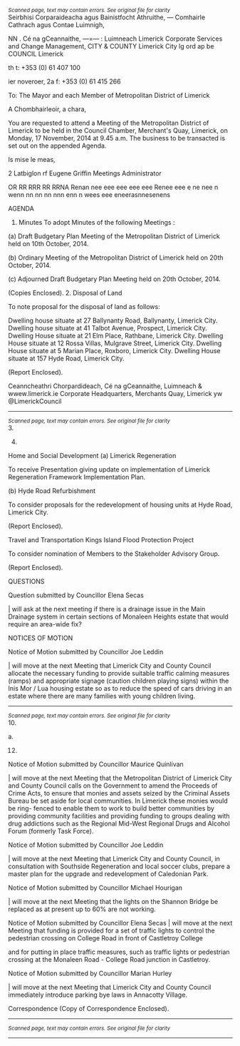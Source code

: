 *<small>Scanned page, text may contain errors. See original file for clarity</small>*  
Seirbhisi Corparaideacha agus Bainistfocht Athruithe,
_—_ Comhairle Cathrach agus Contae Luimnigh,

NN . Cé na gCeannaithe,
—=— : Luimneach
Limerick Corporate Services and Change Management,
CITY & COUNTY Limerick City lg ord ap be
COUNCIL Limerick

th t: +353 (0) 61 407 100

ier noveroer, 2a f: +353 (0) 61 415 266

To: The Mayor and each Member of Metropolitan District of Limerick

A Chombhairleoir, a chara,

You are requested to attend a Meeting of the Metropolitan District of Limerick to be held
in the Council Chamber, Merchant's Quay, Limerick, on Monday, 17 November, 2014
at 9.45 a.m. The business to be transacted is set out on the appended Agenda.

Is mise le meas,

2 Latbiglon
rf Eugene Griffin
Meetings Administrator

OR RR RRR RR RRNA Renan nee eee eee eee eee Renee eee e ne nee n wenn nn nn nn nnn enn n wees eee eneerasnnesenens

AGENDA

1. Minutes
To adopt Minutes of the following Meetings :

(a) Draft Budgetary Plan Meeting of the Metropolitan District of Limerick held
on 10th October, 2014.

(b) Ordinary Meeting of the Metropolitan District of Limerick held on 20th
October, 2014.

(c) Adjourned Draft Budgetary Plan Meeting held on 20th October, 2014.

(Copies Enclosed).
2. Disposal of Land

To note proposal for the disposal of land as follows:

Dwelling house situate at 27 Ballynanty Road, Ballynanty, Limerick City.
Dwelling house situate at 41 Talbot Avenue, Prospect, Limerick City.
Dwelling House situate at 21 Elm Place, Rathbane, Limerick City.
Dwelling House situate at 12 Rossa Villas, Mulgrave Street, Limerick City.
Dwelling House situate at 5 Marian Place, Roxboro, Limerick City.
Dwelling House situate at 157 Hyde Road, Limerick City.

(Report Enclosed).

Ceanncheathri Chorpardideach, Cé na gCeannaithe, Luimneach & wwew.limerick.ie
Corporate Headquarters, Merchants Quay, Limerick yw @LimerickCouncil

---
*<small>Scanned page, text may contain errors. See original file for clarity</small>*  
3.

4.

Home and Social Development
(a) Limerick Regeneration

To receive Presentation giving update on implementation of Limerick
Regeneration Framework Implementation Plan.

(b) Hyde Road Refurbishment

To consider proposals for the redevelopment of housing units at Hyde Road,
Limerick City.

(Report Enclosed).

Travel and Transportation
Kings Island Flood Protection Project

To consider nomination of Members to the Stakeholder Advisory Group.

(Report Enclosed).

QUESTIONS

Question submitted by Councillor Elena Secas

| will ask at the next meeting if there is a drainage issue in the Main Drainage
system in certain sections of Monaleen Heights estate that would require an
area-wide fix?

NOTICES OF MOTION

Notice of Motion submitted by Councillor Joe Leddin

| will move at the next Meeting that Limerick City and County Council allocate
the necessary funding to provide suitable traffic calming measures (ramps)
and appropriate signage (caution children playing signs) within the Inis Mor /
Lua housing estate so as to reduce the speed of cars driving in an estate
where there are many families with young children living.

---
*<small>Scanned page, text may contain errors. See original file for clarity</small>*  
10.

a.

12.

Notice of Motion submitted by Councillor Maurice Quinlivan

| will move at the next Meeting that the Metropolitan District of Limerick City
and County Council calls on the Government to amend the Proceeds of Crime
Acts, to ensure that monies and assets seized by the Criminal Assets Bureau
be set aside for local communities. In Limerick these monies would be ring-
fenced to enable them to work to build better communities by providing
community facilities and providing funding to groups dealing with drug
addictions such as the Regional Mid-West Regional Drugs and Alcohol Forum
(formerly Task Force).

Notice of Motion submitted by Councillor Joe Leddin

| will move at the next Meeting that Limerick City and County Council, in
consultation with Southside Regeneration and local soccer clubs, prepare a
master plan for the upgrade and redevelopment of Caledonian Park.

Notice of Motion submitted by Councillor Michael Hourigan

| will move at the next Meeting that the lights on the Shannon Bridge be replaced
as at present up to 60% are not working.

Notice of Motion submitted by Councillor Elena Secas
| will move at the next Meeting that funding is provided for a set of traffic lights to
control the pedestrian crossing on College Road in front of Castletroy College

and for putting in place traffic measures, such as traffic lights or pedestrian
crossing at the Monaleen Road - College Road junction in Castletroy.

Notice of Motion submitted by Councillor Marian Hurley

| will move at the next Meeting that Limerick City and County Council
immediately introduce parking bye laws in Annacotty Village.

Correspondence
(Copy of Correspondence Enclosed).

---
*<small>Scanned page, text may contain errors. See original file for clarity</small>*  

---
